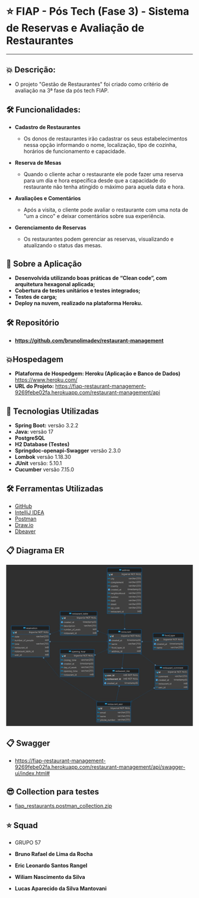 # ⭐ FIAP - Pós Tech (Fase 3) - **Sistema de Reservas e Avaliação de Restaurantes**

---

## 💥 Descrição:


- O projeto "Gestão de Restaurantes" foi criado como critério de avaliação na 3ª fase da pós tech FIAP.

## 🛠️ Funcionalidades:

- **Cadastro de Restaurantes**

  - Os donos de restaurantes irão cadastrar os seus estabelecimentos nessa 
  opção informando o nome, localização, tipo de cozinha, horários de funcionamento e capacidade.
  

- **Reserva de Mesas**
  - Quando o cliente achar o restaurante ele pode fazer uma reserva para um dia e hora
     específica desde que a capacidade do restaurante não tenha atingido o máximo para aquela
     data e hora.    

  
- **Avaliações e Comentários**
  - Após a visita, o cliente pode avaliar o restaurante com uma nota de "um a cinco" e deixar comentários sobre sua experiência.


- **Gerenciamento de Reservas**
  - Os restaurantes podem gerenciar as reservas, visualizando e atualizando o status das
      mesas.

## 🚀 Sobre a Aplicação

- **Desenvolvida utilizando boas práticas de “Clean code”, com arquitetura hexagonal aplicada;**
- **Cobertura de testes unitários e testes integrados;**
- **Testes de carga;**
- **Deploy na nuvem, realizado na plataforma Heroku.**


## 🛠️ Repositório
- ####  https://github.com/brunolimadev/restaurant-management


## 💥Hospedagem

- **Plataforma de Hospedgem: Heroku (Aplicação e Banco de Dados)** https://www.heroku.com/
- **URL do Projeto:** https://fiap-restaurant-management-9269febe02fa.herokuapp.com/restaurant-management/api

## 🚀 Tecnologias Utilizadas

- **Spring Boot:** versão 3.2.2
- **Java:** versão 17
- **PostgreSQL**
- **H2 Database (Testes)**
- **Springdoc-openapi-Swagger** versão 2.3.0
- **Lombok**  versão 1.18.30
- **JUnit** versão: 5.10.1
- **Cucumber** versão 7.15.0 

## 🛠️ Ferramentas Utilizadas

- [GitHub](https://github.com/)
- [IntelliJ IDEA](https://www.jetbrains.com/idea/)
- [Postman](https://www.postman.com/)
- [Draw.io](https://app.diagrams.net/)
- [Dbeaver](https://dbeaver.io/download/)

## 📋 Diagrama ER
![img_2.png](src/main/resources/images/img_2.png)


## 📋 Swagger

- https://fiap-restaurant-management-9269febe02fa.herokuapp.com/restaurant-management/api/swagger-ui/index.html#



## 😎 Collection para testes
- [fiap_restaurants.postman_collection.zip](https://github.com/brunolimadev/restaurant-management/blob/a486668a0eb26751568bd2191de6cc93a629d773/src/test/resources/collections/fiap_restaurants.postman_collection.zip?raw=true)




## ⭐ Squad

-   GRUPO 57


- **Bruno Rafael de Lima da Rocha**
- **Eric Leonardo Santos Rangel**
- **Wiliam Nascimento da Silva**
- **Lucas Aparecido da Silva Mantovani**



